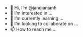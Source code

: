 - 👋 Hi, I’m @janojanjanh
- 👀 I’m interested in ...
- 🌱 I’m currently learning ...
- 💞️ I’m looking to collaborate on ...
- 📫 How to reach me ...

<!---
janojanjanh/janojanjanh is a ✨ special ✨ repository because its `README.md` (this file) appears on your GitHub profile.
You can click the Preview link to take a look at your changes.
--->
